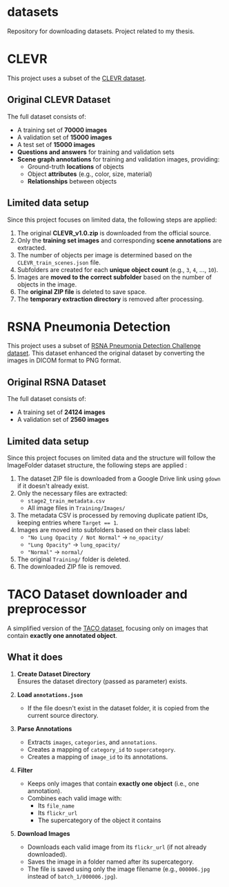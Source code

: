 # datasets
Repository for downloading datasets. Project related to my thesis.

# CLEVR 

This project uses a subset of the [CLEVR dataset](https://cs.stanford.edu/people/jcjohns/clevr/).


## Original CLEVR Dataset

The full dataset consists of:

- A training set of **70000 images**
- A validation set of **15000 images**
- A test set of **15000 images**
- **Questions and answers** for training and validation sets
- **Scene graph annotations** for training and validation images, providing:
  - Ground-truth **locations** of objects
  - Object **attributes** (e.g., color, size, material)
  - **Relationships** between objects

## Limited data setup

Since this project focuses on limited data, the following steps are applied:

1. The original **CLEVR_v1.0.zip** is downloaded from the official source.
2. Only the **training set images** and corresponding **scene annotations** are extracted.
3. The number of objects per image is determined based on the `CLEVR_train_scenes.json` file.
4. Subfolders are created for each **unique object count** (e.g., `3`, `4`, ..., `10`).
5. Images are **moved to the correct subfolder** based on the number of objects in the image.
6. The **original ZIP file** is deleted to save space.
7. The **temporary extraction directory** is removed after processing.


# RSNA Pneumonia Detection

This project uses a subset of [RSNA Pneumonia Detection Challenge dataset](https://www.kaggle.com/datasets/iamtapendu/rsna-pneumonia-processed-dataset). This dataset enhanced the original dataset by converting the images in DICOM format to PNG format.

## Original RSNA Dataset

The full dataset consists of:
- A training set of **24124 images**
- A validation set of **2560 images**


## Limited data setup

Since this project focuses on limited data and the structure will follow the ImageFolder dataset structure, the following steps are applied :


1. The dataset ZIP file is downloaded from a Google Drive link using `gdown` if it doesn't already exist.
2. Only the necessary files are extracted:
   - `stage2_train_metadata.csv`
   - All image files in `Training/Images/`
3. The metadata CSV is processed by removing duplicate patient IDs, keeping entries where `Target == 1`.
4. Images are moved into subfolders based on their class label:
   - `"No Lung Opacity / Not Normal"` → `no_opacity/`
   - `"Lung Opacity"` → `lung_opacity/`
   - `"Normal"` → `normal/`
5. The original `Training/` folder is deleted.
6. The downloaded ZIP file is removed.

# TACO Dataset downloader and preprocessor

A simplified version of the [TACO dataset](http://tacodataset.org/), focusing only on images that contain **exactly one annotated object**.

## What it does

1. **Create Dataset Directory**  
   Ensures the dataset directory (passed as parameter) exists.

2. **Load `annotations.json`**
   - If the file doesn't exist in the dataset folder, it is copied from the current source directory.

3. **Parse Annotations**
   - Extracts `images`, `categories`, and `annotations`.
   - Creates a mapping of `category_id` to `supercategory`.
   - Creates a mapping of `image_id` to its annotations.

4. **Filter**
   - Keeps only images that contain **exactly one object** (i.e., one annotation).
   - Combines each valid image with:
     - Its `file_name`
     - Its `flickr_url`
     - The supercategory of the object it contains

5. **Download Images**
   - Downloads each valid image from its `flickr_url` (if not already downloaded).
   - Saves the image in a folder named after its supercategory.
   - The file is saved using only the image filename (e.g., `000006.jpg` instead of `batch_1/000006.jpg`).



